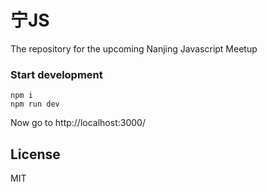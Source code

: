 # 宁JS
The repository for the upcoming Nanjing Javascript Meetup


### Start development
```
npm i
npm run dev
```
Now go to http://localhost:3000/


## License 
MIT
